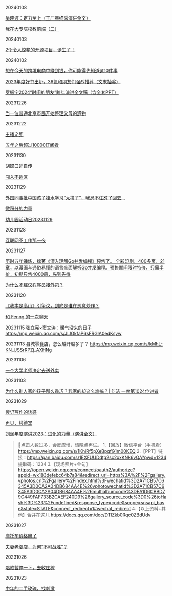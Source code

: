 

20240108

[吴晓波：定力至上（工厂年终秀演讲全文）](https://mp.weixin.qq.com/s/a-HdqMYvUeyDu8hIWAeNUQ)

[我在大专院校教前端（二）](https://juejin.cn/post/7312797734771408930)


20240103

[2个令人惊艳的开源项目，诞生了！](https://mp.weixin.qq.com/s/2iy6BfRtl5KRmQ8_dNcDLQ)

20240102

[想在今天的跨境电商中赚到钱，你可能得先知道这10件事](https://mp.weixin.qq.com/s/0IRc363McYBPM2zOQT3BJQ)

[2023年度好书出炉，36氪和朋友们强烈推荐（文末抽奖）](https://mp.weixin.qq.com/s/ZGA35qvFnlCQY9kVMgj5NQ)

[罗振宇2024“时间的朋友”跨年演讲全文稿（含全套PPT）](https://mp.weixin.qq.com/s/uR1eOQQtFFmAcorxGmb5aQ)



20231226

[当一位普通北京市民开始整理父母的遗物](https://mp.weixin.qq.com/s/oNEZ1_WfAhws5nAge0_kdg)

20231222

[主播之死](https://mp.weixin.qq.com/s/JGDGo8q4rIdzNhvaRtZxAA)

[五年之后超过10000订阅者](https://www.cnblogs.com/37Y37/p/17913184.html?utm_source=gold_browser_extension) 



20231130

[胡蝶口述自传](https://book.douban.com/subject/35716949/)

[闯入不适区](https://book.douban.com/subject/35720210/)

20231129

[外国同事批中国孩子挂水学习“太拼了”，我忍不住怼了回去...](https://mp.weixin.qq.com/s/-AJd6_s-P70hWd4XsXILsw)

[微积分的力量](https://book.douban.com/subject/35292688/) 

[幼儿园活动日20231129](http://postadmin.jinrigaoling.com/portal/article/index.html?id=300)

20231128

[互联网不工作那一夜](https://mp.weixin.qq.com/s/eiBA7rtlA8Z9w0eUmqcFSA)


20231127

[历时五年锤炼，拙著《深入理解Go并发编程》预售了。 全彩印刷，400多页，21章，以漫画与通俗易懂的语言全面解析Go并发编程。预售期间限时特价，只需半价，初期只售4000册，先到先得](https://item.jd.com/14283252.html)



[为什么不建议程序员接外包？](https://mp.weixin.qq.com/s/1RZExIPsuJvRvWt85ikNaQ)



20231120

[《我本是高山》引争议，到底是谁在恶意炒作？](https://mp.weixin.qq.com/s/TuRLE_rlxctRW37ZlQPV0Q)


[和 Fenng 的一次聊天](https://mp.weixin.qq.com/s/sMr7VZLE5DsPcxYT4yOzpw)

20231115
张立宪×窦文涛：暖气没来的日子
https://mp.weixin.qq.com/s/JIJGkfaP6sFRGlA0edKsyw

20231113
县城零食店，怎么越开越多了？
https://mp.weixin.qq.com/s/kMhL-KN_USSrRPZj_AXHNg

20231106

[一个大学老师决定去送外卖](https://mp.weixin.qq.com/s/cSL-Inf0QDKOPJd4yzkAGw)


20231103

[为什么别人家的孩子那么乖巧？我家的却这么难搞？| 何洁 一席第1024位讲者](https://mp.weixin.qq.com/s/w7ZbaHDyoRl7CAmRIfUYKw)

20231029

[传记写作的诱惑](https://mp.weixin.qq.com/s/--hhIH1_kNdz3Q6jHhF3yQ)

[再见，钱德宾](https://mp.weixin.qq.com/s/fkEloU7KxMMnYrzCVbZ6Ig)

[刘润年度演讲2023：进化的力量（演讲全文）](https://mp.weixin.qq.com/s/Pp4azSKcPM1BCsPwsEgjqA)

> 📣点击人数过多，会反应慢，请晚点再试。
> 1.【回放】微信平台（手机看） https://mp.weixin.qq.com/s/1KhiRf5pXeBpqfG1m00KEQ 
> 2.【PPT】链接：https://pan.baidu.com/s/1EXFUUDdtg2sc2xxKNk6vQA?pwd=1234 
> 提取码：1234
> 3.【现场照片+金句】https://open.weixin.qq.com/connect/oauth2/authorize?appid=wx183defebc64b7a84&redirect_uri=https%3A%2F%2Fgallery.vphotos.cn%2Fgallery%2Findex.html%3Fwechatid%3D2A71CB57C6345A3D0CA2A04DB684AA4E%26vphotowechatid%3D2A71CB57C6345A3D0CA2A04DB684AA4E%26multialbumcode%3DEA1D6CBBD79C449FAF733B2CAEF240D9%26gallery_source_code%3D0%26toHash%3D%23%2Fundefined&response_type=code&scope=snsapi_base&state=STATE&connect_redirect=1#wechat_redirect
> 4.【以上资料+其他】合并在这儿 https://docs.qq.com/doc/DTlZkb0Rqc0ZBdUdv







20231027

[摩托车价格崩了](https://mp.weixin.qq.com/s/NtjmLbPqFFhuIqRhG9D5Pw)

[夫妻老婆店，为何“不可战胜”？](https://mp.weixin.qq.com/s/ypvaxQp8JilF-r6OgaVMsA)

20231026

[唱歌暂停一下，去收庄稼](https://mp.weixin.qq.com/s/coJhMylrISI-_PoTmTgyyQ)



20231023

[中年的二手玫瑰，找刺激](https://mp.weixin.qq.com/s/DJpfL4hgQhafDV8QeaUHnw)